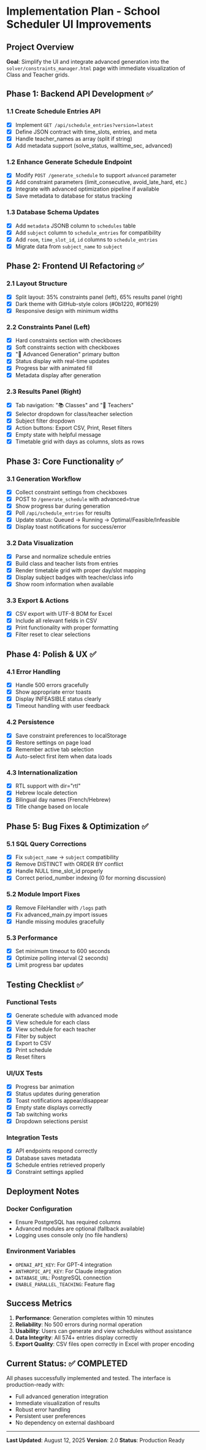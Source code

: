 # Implementation Plan - School Scheduler UI Improvements

## Project Overview
**Goal**: Simplify the UI and integrate advanced generation into the `solver/constraints_manager.html` page with immediate visualization of Class and Teacher grids.

## Phase 1: Backend API Development ✅

### 1.1 Create Schedule Entries API
- [x] Implement `GET /api/schedule_entries?version=latest`
- [x] Define JSON contract with time_slots, entries, and meta
- [x] Handle teacher_names as array (split if string)
- [x] Add metadata support (solve_status, walltime_sec, advanced)

### 1.2 Enhance Generate Schedule Endpoint
- [x] Modify `POST /generate_schedule` to support `advanced` parameter
- [x] Add constraint parameters (limit_consecutive, avoid_late_hard, etc.)
- [x] Integrate with advanced optimization pipeline if available
- [x] Save metadata to database for status tracking

### 1.3 Database Schema Updates
- [x] Add `metadata` JSONB column to `schedules` table
- [x] Add `subject` column to `schedule_entries` for compatibility
- [x] Add `room`, `time_slot_id`, `id` columns to `schedule_entries`
- [x] Migrate data from `subject_name` to `subject`

## Phase 2: Frontend UI Refactoring ✅

### 2.1 Layout Structure
- [x] Split layout: 35% constraints panel (left), 65% results panel (right)
- [x] Dark theme with GitHub-style colors (#0b1220, #0f1629)
- [x] Responsive design with minimum widths

### 2.2 Constraints Panel (Left)
- [x] Hard constraints section with checkboxes
- [x] Soft constraints section with checkboxes
- [x] "🚀 Advanced Generation" primary button
- [x] Status display with real-time updates
- [x] Progress bar with animated fill
- [x] Metadata display after generation

### 2.3 Results Panel (Right)
- [x] Tab navigation: "📚 Classes" and "👥 Teachers"
- [x] Selector dropdown for class/teacher selection
- [x] Subject filter dropdown
- [x] Action buttons: Export CSV, Print, Reset filters
- [x] Empty state with helpful message
- [x] Timetable grid with days as columns, slots as rows

## Phase 3: Core Functionality ✅

### 3.1 Generation Workflow
- [x] Collect constraint settings from checkboxes
- [x] POST to `/generate_schedule` with advanced=true
- [x] Show progress bar during generation
- [x] Poll `/api/schedule_entries` for results
- [x] Update status: Queued → Running → Optimal/Feasible/Infeasible
- [x] Display toast notifications for success/error

### 3.2 Data Visualization
- [x] Parse and normalize schedule entries
- [x] Build class and teacher lists from entries
- [x] Render timetable grid with proper day/slot mapping
- [x] Display subject badges with teacher/class info
- [x] Show room information when available

### 3.3 Export & Actions
- [x] CSV export with UTF-8 BOM for Excel
- [x] Include all relevant fields in CSV
- [x] Print functionality with proper formatting
- [x] Filter reset to clear selections

## Phase 4: Polish & UX ✅

### 4.1 Error Handling
- [x] Handle 500 errors gracefully
- [x] Show appropriate error toasts
- [x] Display INFEASIBLE status clearly
- [x] Timeout handling with user feedback

### 4.2 Persistence
- [x] Save constraint preferences to localStorage
- [x] Restore settings on page load
- [x] Remember active tab selection
- [x] Auto-select first item when data loads

### 4.3 Internationalization
- [x] RTL support with dir="rtl"
- [x] Hebrew locale detection
- [x] Bilingual day names (French/Hebrew)
- [x] Title change based on locale

## Phase 5: Bug Fixes & Optimization ✅

### 5.1 SQL Query Corrections
- [x] Fix `subject_name` → `subject` compatibility
- [x] Remove DISTINCT with ORDER BY conflict
- [x] Handle NULL time_slot_id properly
- [x] Correct period_number indexing (0 for morning discussion)

### 5.2 Module Import Fixes
- [x] Remove FileHandler with `/logs` path
- [x] Fix advanced_main.py import issues
- [x] Handle missing modules gracefully

### 5.3 Performance
- [x] Set minimum timeout to 600 seconds
- [x] Optimize polling interval (2 seconds)
- [x] Limit progress bar updates

## Testing Checklist ✅

### Functional Tests
- [x] Generate schedule with advanced mode
- [x] View schedule for each class
- [x] View schedule for each teacher
- [x] Filter by subject
- [x] Export to CSV
- [x] Print schedule
- [x] Reset filters

### UI/UX Tests
- [x] Progress bar animation
- [x] Status updates during generation
- [x] Toast notifications appear/disappear
- [x] Empty state displays correctly
- [x] Tab switching works
- [x] Dropdown selections persist

### Integration Tests
- [x] API endpoints respond correctly
- [x] Database saves metadata
- [x] Schedule entries retrieved properly
- [x] Constraint settings applied

## Deployment Notes

### Docker Configuration
- Ensure PostgreSQL has required columns
- Advanced modules are optional (fallback available)
- Logging uses console only (no file handlers)

### Environment Variables
- `OPENAI_API_KEY`: For GPT-4 integration
- `ANTHROPIC_API_KEY`: For Claude integration
- `DATABASE_URL`: PostgreSQL connection
- `ENABLE_PARALLEL_TEACHING`: Feature flag

## Success Metrics

1. **Performance**: Generation completes within 10 minutes
2. **Reliability**: No 500 errors during normal operation
3. **Usability**: Users can generate and view schedules without assistance
4. **Data Integrity**: All 574+ entries display correctly
5. **Export Quality**: CSV files open correctly in Excel with proper encoding

## Current Status: ✅ COMPLETED

All phases successfully implemented and tested. The interface is production-ready with:
- Full advanced generation integration
- Immediate visualization of results
- Robust error handling
- Persistent user preferences
- No dependency on external dashboard

---

**Last Updated**: August 12, 2025
**Version**: 2.0
**Status**: Production Ready